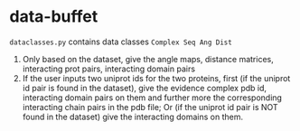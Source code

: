 # data-buffet
```dataclasses.py``` contains data classes ```Complex Seq Ang Dist``` 
1. Only based on the dataset, give the angle maps, distance matrices, interacting prot pairs, interacting domain pairs
2. If the user inputs two uniprot ids for the two proteins, first (if the uniprot id pair is found in the dataset), give the evidence complex pdb id, interacting domain pairs on them and further more the corresponding interacting chain pairs in the pdb file; Or (if the uniprot id pair is NOT found in the dataset) give the interacting domains on them.
